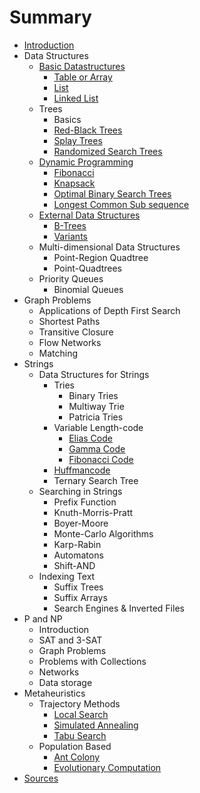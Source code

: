 # Summary

* [Introduction](README.md)
* Data Structures
  * [Basic Datastructures](datastructures/dynamic_programming/basic-datastructures.md)
    * [Table or Array](datastructures/dynamic_programming/basic-datastructures/table-or-array.md)
    * [List](datastructures/dynamic_programming/basic-datastructures/list.md)
    * [Linked List](datastructures/dynamic_programming/basic-datastructures/linked-list.md)
  * Trees
    * Basics
    * [Red-Black Trees](datastructures/trees/red_black.md)
    * [Splay Trees](datastructures/trees/splay.md)
    * [Randomized Search Trees](datastructures/trees/randomized_search.md)
  * [Dynamic Programming](datastructures/dynamic_programming/dynamic_programming.md)
    * [Fibonacci](datastructures/dynamic_programming/example_fibonacci.md)
    * [Knapsack](datastructures/dynamic_programming/example_knapsack.md)
    * [Optimal Binary Search Trees](datastructures/dynamic_programming/example_optimal_binary_search_trees.md)
    * [Longest Common Sub sequence](datastructures/dynamic_programming/example_longest_common_sub_sequence.md)
  * [External Data Structures](datastructures/external_datastructures/external-data-structures.md)
    * [B-Trees](datastructures/external_datastructures/b_trees.md)
    * [Variants](datastructures/external_datastructures/variants.md)
  * Multi-dimensional Data Structures
    * Point-Region Quadtree
    * Point-Quadtrees
  * Priority Queues
    * Binomial Queues
* Graph Problems
  * Applications of Depth First Search
  * Shortest Paths
  * Transitive Closure
  * Flow Networks
  * Matching
* Strings
  * Data Structures for Strings
    * Tries
      * Binary Tries
      * Multiway Trie
      * Patricia Tries
    * Variable Length-code
      * [Elias Code](strings/variable_length_code/elias.md)
      * [Gamma Code](strings/variable_length_code/gamma.md)
      * [Fibonacci Code](strings/variable_length_code/fibonacci.md)
    * [Huffmancode](strings/huffmancode.md)
    * Ternary Search Tree
  * Searching in Strings
    * Prefix Function
    * Knuth-Morris-Pratt
    * Boyer-Moore
    * Monte-Carlo Algorithms
    * Karp-Rabin
    * Automatons
    * Shift-AND
  * Indexing Text
    * Suffix Trees
    * Suffix Arrays
    * Search Engines & Inverted Files
* P and NP
  * Introduction
  * SAT and 3-SAT
  * Graph Problems
  * Problems with Collections
  * Networks
  * Data storage
* Metaheuristics
  * Trajectory Methods
    * [Local Search](heuristics/trajectory_methods_basic_local_search.md)
    * [Simulated Annealing](heuristics/trajectory_methods_simulated_annealing.md)
    * [Tabu Search](heuristics/trajectory_methods_tabu_search.md)
  * Population Based
    * [Ant Colony](heuristics/population_based_ant_colony.md)
    * [Evolutionary Computation](heuristics/population_based_evolutionary_computation.md)
* [Sources](sources.md)

